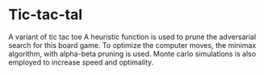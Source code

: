 # Tic-tac-tal
A variant of tic tac toe
A heuristic function is used to prune the adversarial
search for this board game. To optimize the computer moves, the minimax algorithm, with alpha-beta
pruning is used. Monte carlo simulations is also employed to increase speed and optimality.
